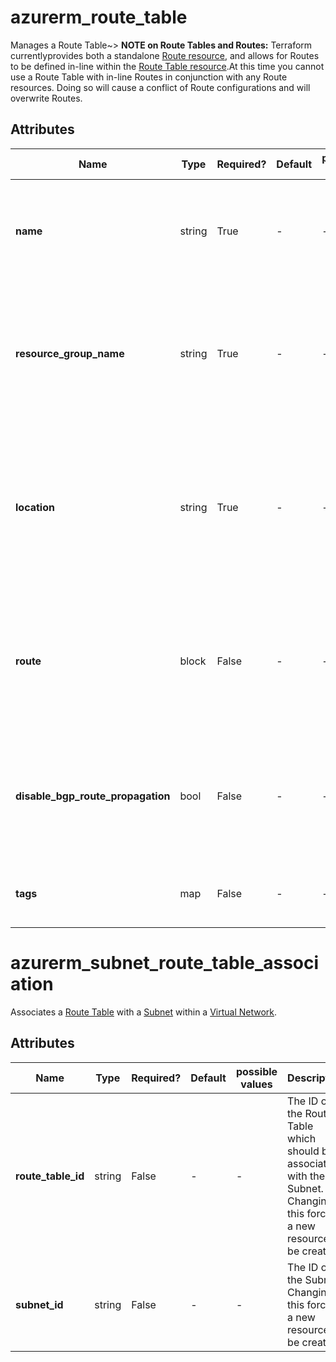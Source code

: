 # azurerm_route_table

Manages a Route Table~> **NOTE on Route Tables and Routes:** Terraform currentlyprovides both a standalone [Route resource](route.html), and allows for Routes to be defined in-line within the [Route Table resource](route_table.html).At this time you cannot use a Route Table with in-line Routes in conjunction with any Route resources. Doing so will cause a conflict of Route configurations and will overwrite Routes.

## Attributes

| Name | Type | Required? | Default  | possible values | Description |
| ---- | ---- | --------- | -------- | ----------- | ----------- |
| **name** | string | True | -  |  -  | The name of the route table. Changing this forces a new resource to be created. | 
| **resource_group_name** | string | True | -  |  -  | The name of the resource group in which to create the route table. Changing this forces a new resource to be created. | 
| **location** | string | True | -  |  -  | Specifies the supported Azure location where the resource exists. Changing this forces a new resource to be created. | 
| **route** | block | False | -  |  -  | List of `route` objects representing routes as defined below. Each object accepts the arguments documented below. | 
| **disable_bgp_route_propagation** | bool | False | -  |  -  | Boolean flag which controls propagation of routes learned by BGP on that route table. True means disable. | 
| **tags** | map | False | -  |  -  | A mapping of tags to assign to the resource. | 

# azurerm_subnet_route_table_association

Associates a [Route Table](route_table.html) with a [Subnet](subnet.html) within a [Virtual Network](virtual_network.html).

## Attributes

| Name | Type | Required? | Default  | possible values | Description |
| ---- | ---- | --------- | -------- | ----------- | ----------- |
| **route_table_id** | string | False | -  |  -  | The ID of the Route Table which should be associated with the Subnet. Changing this forces a new resource to be created. | 
| **subnet_id** | string | False | -  |  -  | The ID of the Subnet. Changing this forces a new resource to be created. | 


